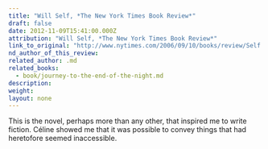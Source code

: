 ```yaml
---
title: "Will Self, *The New York Times Book Review*"
draft: false
date: 2012-11-09T15:41:00.000Z
attribution: "Will Self, *The New York Times Book Review*"
link_to_original: "http://www.nytimes.com/2006/09/10/books/review/Self.t.html?pagewanted=all"
nd_author_of_this_review:
related_author: .md
related_books:
  - book/journey-to-the-end-of-the-night.md
description:
weight:
layout: none
---
```

This is the novel, perhaps more than any other, that inspired me to write fiction. Céline showed me that it was possible to convey things that had heretofore seemed inaccessible.

